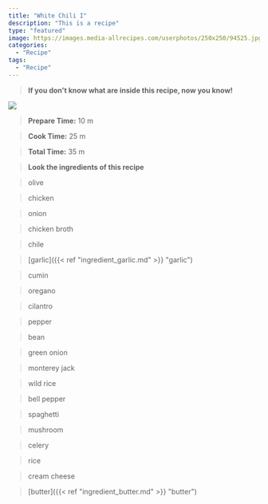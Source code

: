 ```yaml
---
title: "White Chili I"
description: "This is a recipe"
type: "featured"
image: https://images.media-allrecipes.com/userphotos/250x250/94525.jpg
categories: 
  - "Recipe"
tags: 
  - "Recipe"
---
```



>**If you don't know what are inside this recipe, now you know!**

![](../images/Recipes-Banner.jpg)
> **Prepare Time:** 10 m


> **Cook Time:** 25 m


> **Total Time:** 35 m

> **Look the ingredients of this recipe**

> olive

> chicken

> onion

> chicken broth

> chile

> [garlic]({{< ref "ingredient_garlic.md" >}} "garlic")

> cumin

> oregano

> cilantro

> pepper

> bean

> green onion

> monterey jack

> wild rice

> bell pepper

> spaghetti

> mushroom

> celery

> rice

> cream cheese

> [butter]({{< ref "ingredient_butter.md" >}} "butter")

